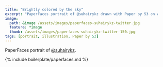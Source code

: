 ```yaml
---
title: "Brightly colored by the sky"
excerpt: "PaperFaces portrait of @suhairykz drawn with Paper by 53 on an iPad."
image: 
  path: &image /assets/images/paperfaces-suhairykz-twitter.jpg 
  feature: *image
  thumb: /assets/images/paperfaces-suhairykz-twitter-150.jpg
tags: [portrait, illustration, Paper by 53]
---
```


PaperFaces portrait of [@suhairykz](http://twitter.com/suhairykz).

{% include boilerplate/paperfaces.md %}
